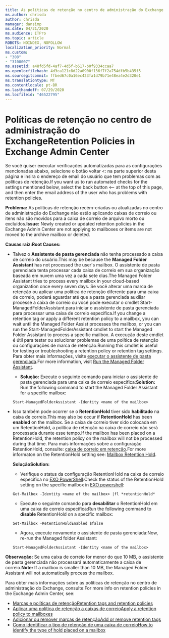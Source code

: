```yaml
---
title: As políticas de retenção no centro de administração do Exchange não estão funcionando
ms.author: chrisda
author: chrisda
manager: dansimp
ms.date: 04/21/2020
ms.audience: ITPro
ms.topic: article
ROBOTS: NOINDEX, NOFOLLOW
localization_priority: Normal
ms.custom:
- "308"
- "3100007"
ms.assetid: a48fd5fd-4af7-4d5f-b617-b0f9334ccaa7
ms.openlocfilehash: 4d3ca121c8d22a0900f136f7f2a754dfb5b435f5
ms.sourcegitcommit: ffbed67c0a16ec423fa1d79b71e48ea4e2d320e1
ms.translationtype: MT
ms.contentlocale: pt-BR
ms.lasthandoff: 07/29/2020
ms.locfileid: "46522795"
---
```

# <a name="retention-policies-in-exchange-admin-center"></a><span data-ttu-id="7ef31-102">Políticas de retenção no centro de administração do Exchange</span><span class="sxs-lookup"><span data-stu-id="7ef31-102">Retention Policies in Exchange Admin Center</span></span>

<span data-ttu-id="7ef31-103">Se você quiser executar verificações automatizadas para as configurações mencionadas abaixo, selecione o botão voltar <: na parte superior desta página e insira o endereço de email do usuário que tem problemas com as políticas de retenção.</span><span class="sxs-lookup"><span data-stu-id="7ef31-103">If you want us to run automated checks for the settings mentioned below, select the back button <-- at the top of this page, and then enter the email address of the user who has problems with retention policies.</span></span>

 <span data-ttu-id="7ef31-104">**Problema:** As políticas de retenção recém-criadas ou atualizadas no centro de administração do Exchange não estão aplicando caixas de correio ou itens não são movidos para a caixa de correio de arquivo morto ou excluídos.</span><span class="sxs-lookup"><span data-stu-id="7ef31-104">**Issue:** Newly created or updated retention policies in the Exchange Admin Center are not applying to mailboxes or items are not moved to the archive mailbox or deleted.</span></span> 
  
 <span data-ttu-id="7ef31-105">**Causas raiz:**</span><span class="sxs-lookup"><span data-stu-id="7ef31-105">**Root Causes:**</span></span>
  
- <span data-ttu-id="7ef31-106">Talvez o **Assistente de pasta gerenciada** não tenha processado a caixa de correio do usuário.</span><span class="sxs-lookup"><span data-stu-id="7ef31-106">This may be because the **Managed Folder Assistant** has not processed the user's mailbox.</span></span> <span data-ttu-id="7ef31-107">O assistente de pasta gerenciada tenta processar cada caixa de correio em sua organização baseada em nuvem uma vez a cada sete dias.</span><span class="sxs-lookup"><span data-stu-id="7ef31-107">The Managed Folder Assistant tries to process every mailbox in your cloud-based organization once every seven days.</span></span> <span data-ttu-id="7ef31-108">Se você alterar uma marca de retenção ou aplicar uma política de retenção diferente para uma caixa de correio, poderá aguardar até que a pasta gerenciada auxiliar processe a caixa de correio ou você pode executar o cmdlet Start-ManagedFolderAssistant para iniciar o assistente de pasta gerenciada para processar uma caixa de correio específica.</span><span class="sxs-lookup"><span data-stu-id="7ef31-108">If you change a retention tag or apply a different retention policy to a mailbox, you can wait until the Managed Folder Assist processes the mailbox, or you can run the Start-ManagedFolderAssistant cmdlet to start the Managed Folder Assistant to process a specific mailbox.</span></span> <span data-ttu-id="7ef31-109">A execução deste cmdlet é útil para testar ou solucionar problemas de uma política de retenção ou configurações de marca de retenção.</span><span class="sxs-lookup"><span data-stu-id="7ef31-109">Running this cmdlet is useful for testing or troubleshooting a retention policy or retention tag settings.</span></span> <span data-ttu-id="7ef31-110">Para obter mais informações, visite [executar o assistente de pasta gerenciada](https://msdn.microsoft.com/library/gg271153%28v=exchsrvcs.149%29.aspx#managedfolderassist).</span><span class="sxs-lookup"><span data-stu-id="7ef31-110">For more information, visit [Run the Managed Folder Assistant](https://msdn.microsoft.com/library/gg271153%28v=exchsrvcs.149%29.aspx#managedfolderassist).</span></span>
    
  - <span data-ttu-id="7ef31-111">**Solução:** Execute o seguinte comando para iniciar o assistente de pasta gerenciada para uma caixa de correio específica:</span><span class="sxs-lookup"><span data-stu-id="7ef31-111">**Solution:** Run the following command to start the Managed Folder Assistant for a specific mailbox:</span></span>
    
  ```
  Start-ManagedFolderAssistant -Identity <name of the mailbox>
  ```

- <span data-ttu-id="7ef31-112">Isso também pode ocorrer se o **RetentionHold** tiver sido **habilitado** na caixa de correio.</span><span class="sxs-lookup"><span data-stu-id="7ef31-112">This may also be occur if **RetentionHold** has been **enabled** on the mailbox.</span></span> <span data-ttu-id="7ef31-113">Se a caixa de correio tiver sido colocada em um RetentionHold, a política de retenção na caixa de correio não será processada durante esse tempo.</span><span class="sxs-lookup"><span data-stu-id="7ef31-113">If the mailbox has been placed on a RetentionHold, the retention policy on the mailbox will not be processed during that time.</span></span> <span data-ttu-id="7ef31-114">Para mais informações sobre a configuração RetentionHold, consulte: [caixa de correio em retenção](https://docs.microsoft.com/exchange/security-and-compliance/messaging-records-management/mailbox-retention-hold).</span><span class="sxs-lookup"><span data-stu-id="7ef31-114">For more informaton on the RetentionHold setting see: [Mailbox Retention Hold](https://docs.microsoft.com/exchange/security-and-compliance/messaging-records-management/mailbox-retention-hold).</span></span>
    
    <span data-ttu-id="7ef31-115">**Solução**</span><span class="sxs-lookup"><span data-stu-id="7ef31-115">**Solution:**</span></span>
    
  - <span data-ttu-id="7ef31-116">Verifique o status da configuração RetentionHold na caixa de correio específica no [EXO PowerShell](https://docs.microsoft.com/powershell/exchange/exchange-online/connect-to-exchange-online-powershell/connect-to-exchange-online-powershell?view=exchange-ps):</span><span class="sxs-lookup"><span data-stu-id="7ef31-116">Check the status of the RetentionHold setting on the specific mailbox in [EXO powershell](https://docs.microsoft.com/powershell/exchange/exchange-online/connect-to-exchange-online-powershell/connect-to-exchange-online-powershell?view=exchange-ps):</span></span>
    
  ```
  Get-Mailbox -Identity <name of the mailbox> |fl *retentionHold*
  ```

  - <span data-ttu-id="7ef31-117">Execute o seguinte comando para **desabilitar** o RetentionHold em uma caixa de correio específica:</span><span class="sxs-lookup"><span data-stu-id="7ef31-117">Run the following command to **disable** RetentionHold on a specific mailbox:</span></span>
    
  ```
  Set-Mailbox -RetentionHoldEnabled $false
  ```

  - <span data-ttu-id="7ef31-118">Agora, execute novamente o assistente de pasta gerenciada:</span><span class="sxs-lookup"><span data-stu-id="7ef31-118">Now, re-run the Managed folder Assistant:</span></span>
    
  ```
  Start-ManagedFolderAssistant -Identity <name of the mailbox>
  ```

 <span data-ttu-id="7ef31-119">**Observação:** Se uma caixa de correio for menor do que 10 MB, o assistente de pasta gerenciada não processará automaticamente a caixa de correio.</span><span class="sxs-lookup"><span data-stu-id="7ef31-119">**Note:** If a mailbox is smaller than 10 MB, the Managed Folder Assistant will not automatically process the mailbox.</span></span>
 
<span data-ttu-id="7ef31-120">Para obter mais informações sobre as políticas de retenção no centro de administração do Exchange, consulte:</span><span class="sxs-lookup"><span data-stu-id="7ef31-120">For more info on retention policies in the Exchange Admin Center, see:</span></span>
- [<span data-ttu-id="7ef31-121">Marcas e políticas de retenção</span><span class="sxs-lookup"><span data-stu-id="7ef31-121">Retention tags and retention policies</span></span>](https://docs.microsoft.com/exchange/security-and-compliance/messaging-records-management/retention-tags-and-policies)
- [<span data-ttu-id="7ef31-122">Aplicar uma política de retenção a caixas de correio</span><span class="sxs-lookup"><span data-stu-id="7ef31-122">Apply a retention policy to mailboxes</span></span>](https://docs.microsoft.com/exchange/security-and-compliance/messaging-records-management/apply-retention-policy)
- [<span data-ttu-id="7ef31-123">Adicionar ou remover marcas de retenção</span><span class="sxs-lookup"><span data-stu-id="7ef31-123">Add or remove retention tags</span></span>](https://docs.microsoft.com/exchange/security-and-compliance/messaging-records-management/add-or-remove-retention-tags)
- [<span data-ttu-id="7ef31-124">Como identificar o tipo de retenção de uma caixa de correio</span><span class="sxs-lookup"><span data-stu-id="7ef31-124">How to identify the type of hold placed on a mailbox</span></span>](https://docs.microsoft.com/microsoft-365/compliance/identify-a-hold-on-an-exchange-online-mailbox)
